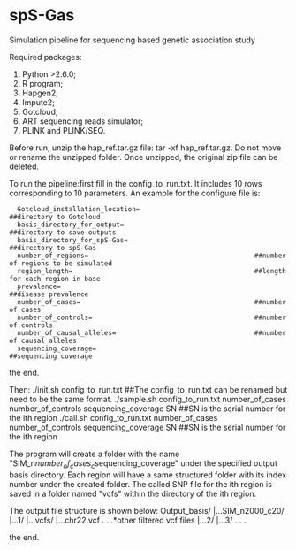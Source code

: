 # spS-Gas
Simulation pipeline for sequencing based genetic association study

Required packages:
1. Python >2.6.0;
2. R program;
3. Hapgen2;
4. Impute2;
5. Gotcloud;
6. ART sequencing reads simulator;
7. PLINK and PLINK/SEQ.

Before run, unzip the hap_ref.tar.gz file: tar -xf hap_ref.tar.gz. Do not move or rename the unzipped folder. Once unzipped, the original zip file can be deleted.

To run the pipeline:first fill in the config_to_run.txt. It includes 10 rows corresponding to 10 parameters. An example for the configure file is:

      Gotcloud_installation_location=                             ##directory to Gotcloud
      basis_directory_for_output=                                 ##directory to save outputs
      basis_directory_for_spS-Gas=                                ##directory to spS-Gas
      number_of_regions=                                          ##number of regions to be simulated
      region_length=                                              ##length for each region in base
      prevalence=                                                 ##disease prevalence
      number_of_cases=                                            ##number of cases
      number_of_controls=                                         ##number of controls
      number_of_causal_alleles=                                   ##number of causal alleles
      sequencing_coverage=                                        ##sequencing coverage

the end.

Then:
      ./init.sh  config_to_run.txt                    ##The config_to_run.txt can be renamed but need to be the same format.
      ./sample.sh config_to_run.txt number_of_cases number_of_controls sequencing_coverage SN                ##SN is the serial number for the ith region
      ./call.sh config_to_run.txt number_of_cases number_of_controls sequencing_coverage SN                  ##SN is the serial number for the ith region

The program will create a folder with the name "SIM_n$number_of_cases_c$sequencing_coverage" under the specified output basis directory. Each region will have a same structured folder with its index number under the created folder. The called SNP file for the ith region is saved in a folder named "vcfs" within the directory of the ith region.

The output file structure is shown below:
Output_basis/
      |...SIM_n2000_c20/
            |...1/
                  |...vcfs/
                        |...chr22.vcf
                        .
                        .
                        .*other filtered vcf files
            |...2/
            |...3/
            .
            .
            .
            

the end.
